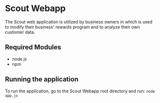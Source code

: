 Scout Webapp
===============
The Scout web application is utilized by business owners in which is used to modify their business' rewards program and to analyze their own customer data. 

Required Modules
-----------------------
* node.js
* npm

Running the application
-----------------------
To run the application, go to the Scout Webapp root directory and run: `node app.js`

